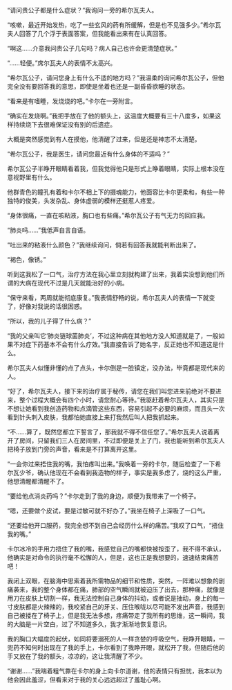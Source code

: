 “请问贵公子都是什么症状？”我询问一旁的希尔瓦夫人。

“咳嗽，最近开始发热，吃了一些玄风的药有所缓解，但是也不见强多少。”希尔瓦夫人回答了几个浮于表面答案，但我能看出来有在认真回答。

“啊这……介意我问贵公子几句吗？病人自己也许会更清楚症状。”

“……轻便。”席尔瓦夫人的表情不太高兴。

“希尔瓦公子，请问您身上有什么不适的地方吗？”我温柔的询问希尔瓦公子，但他完全没有要回答我的意思，即使是坐着也还是一副昏昏欲睡的状态。

“看来是有嗜睡，发烧烧的吧。”卡尔在一旁附言。

“确实在发烧啊。”我把手放在了他的额头上，这温度大概要有三十八度多，如果这样持续烧下去很难保证没有别的后遗症。

大概是突然感觉到有人在摸他，他清醒了过来，但是还是神志不太清楚。

“希尔瓦公子，我是医生，请问您最近有什么身体的不适吗？”

希尔瓦公子半睁开眼睛看着我，但我觉得他只是形式上睁着眼睛，实际上根本没在意视野里有什么。

他群青色的瞳孔有着和卡尔不相上下的摄魂能力，他面容比卡尔更柔和，有些一种独特的俊美，头发杂乱、身体虚弱的模样还挺惹人疼爱。

“身体很痛，一直在咳粘液，胸口也有些痛。”希尔瓦公子有气无力的回应我。

“肺炎吗……”我低声自言自语。

“吐出来的粘液什么颜色？”我继续询问，倘若有回答我就能判断出来了。

“褐色，像锈。”

听到这我松了一口气，治疗方法在我心里立刻就构建了出来，我着实没想到他们所谓的大病在现代不过是几天就能治好的小病。

“保守来看，两周就能彻底康复。”我表情舒畅的说，希尔瓦夫人的表情一下就变了，好像对我说的话很困惑。

“所以，我的儿子得了什么病？”

“我的父亲叫它‘肺炎链球菌肺炎’，不过这种病在其他地方没人知道就是了，一般如果不对症下药基本不会有什么疗效。”我直接告诉了她名字，反正她也不知道这是什么。

希尔瓦夫人似懂非懂的点了点头，卡尔倒是一脸镇定，没办法，毕竟都是现代来的人。

“好了，希尔瓦夫人，接下来的治疗属于秘传，请您在我们叫您进来前绝对不要进来，整个过程大概会有四个小时，请您耐心等待。”我驱赶着希尔瓦夫人，其实只是不想让她看到我创造药物和点滴管这些东西，容易引起不必要的麻烦，而且头一次看到针头刺入皮肤，我都怕她直接上来打我然后叫人把我抓起来。

“不……算了，既然您都立下誓言了，那我就不得不信任您了。”希尔瓦夫人说着离开了房间，只留我们三人在房间里，不过即便是关上了门，我也能听到希尔瓦夫人把椅子放到门旁的声音，看来是不打算离开这里。

“一会你过来捂住我的嘴，我怕疼叫出来。”我唤着一旁的卡尔，随后检查了一下希尔瓦少爷，确认他现在不会看到我造物的样子，事实是我多虑了，烧的这么严重，他想清醒都清醒不了。

“要给他点消炎药吗？”卡尔走到了我的身边，顺便为我带来了一个椅子。

“嗯，还要做个皮试，要是过敏可就不好办了。”我坐在椅子上深吸了一口气。

“还要给他开口服药，我完全想不到自己会经历什么样的痛苦。”我叹了口气，“捂住我的嘴。”

卡尔冰冷的手用力捂住了我的嘴，我感觉自己的嘴都快被按歪了，我不得不承认，他确实是对命令的执行毫不松懈的人，但是，这也正是我想要的，速速结束痛苦吧！

我闭上双眼，在脑海中思索着我所需物品的细节和性质，突然，一阵难以想象的剧痛袭来，我的整个身体都在痛，肺部的空气瞬间就被迫压了出去，那种痛，就像是用刀在皮肤上切割一样，我无法控制自己身体的抖动，或者说是抽动，身上的每一寸皮肤都是火辣辣的，我咬紧自己的牙关、压住喉咙以尽可能不发出声音，我感到自己被搂在了椅子上，但是我无法多想，疼痛带走了我所有的思维，这一瞬间，我的大脑是一片空白，过了不知道多久，我才渐渐地恢复意识。

我的胸口大幅度的起伏，如同将要溺死的人一样贪婪的呼吸空气，我睁开眼睛，一兜药不知何时出现在了我的手上，卡尔看到了我睁开眼，就松开了我，但随后他的手又放在了我的额头，凉凉的，这让我清醒了不少。

“谢谢……”我喘着粗气靠在卡尔的身上向卡尔道谢，他的表情只有担忧，我本以为他会因此羞涩，但看来对于我的关心远远超过了羞耻心啊。

